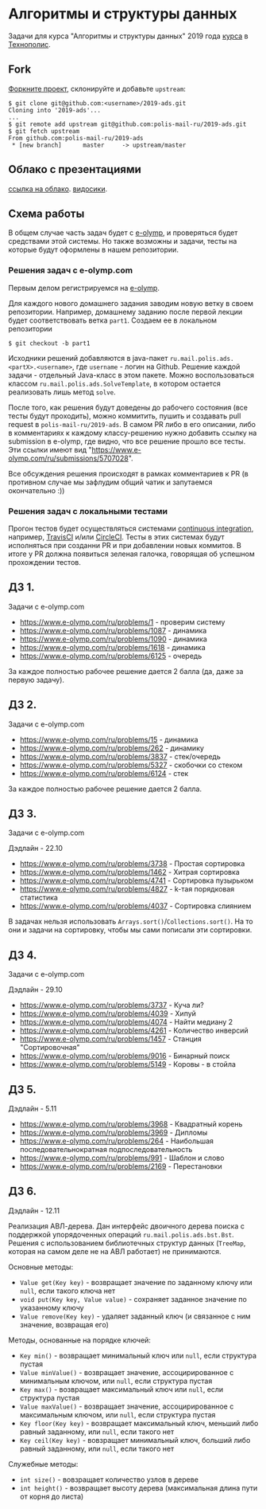 # Алгоритмы и структуры данных
Задачи для курса "Алгоритмы и структуры данных" 2019 года
[курса](https://polis.mail.ru/curriculum/program/discipline/836/) в [Технополис](https://polis.mail.ru).

## Fork
[Форкните проект](https://help.github.com/articles/fork-a-repo/), склонируйте и добавьте `upstream`:
```
$ git clone git@github.com:<username>/2019-ads.git
Cloning into '2019-ads'...
...
$ git remote add upstream git@github.com:polis-mail-ru/2019-ads.git
$ git fetch upstream
From github.com:polis-mail-ru/2019-ads
 * [new branch]      master     -> upstream/master
```

## Облако с презентациями
[ссылка на облако](https://cloud.mail.ru/public/5Ex2/42ztbsCdw).
[видосики](https://ok.ru/group/53245288710321/video/c2617009).

## Схема работы
В общем случае часть задач будет с [e-olymp](https://www.e-olymp.com), и проверяться будет средствами этой системы.
Но также возможны и задачи, тесты на которые будут оформлены в нашем репозитории.

### Решения задач с e-olymp.com
Первым делом регистрируемся на [e-olymp](https://www.e-olymp.com).

Для каждого нового домашнего задания заводим новую ветку в своем репозитории.
Например, домашнему заданию после первой лекции будет соответствовать ветка `part1`.
Создаем ее в локальном репозитории
```
$ git checkout -b part1
``` 
Исходники решений добавляются в java-пакет `ru.mail.polis.ads.<partX>.<username>`, где `username` - логин на Github.
Решение каждой задачи - отдельный Java-класс в этом пакете. 
Можно воспользоваться классом `ru.mail.polis.ads.SolveTemplate`, в котором остается реализовать лишь метод `solve`.

После того, как решения будут доведены до рабочего состояния (все тесты будут проходить),
можно коммитить, пушить и создавать pull request в `polis-mail-ru/2019-ads`.
В самом PR либо в его описании, либо в комментариях к каждому классу-решению
нужно добавить ссылку на submission в e-olymp, где видно, что все решение прошло все тесты. 
Эти ссылки имеют вид "https://www.e-olymp.com/ru/submissions/5707028".

Все обсуждения решения происходят в рамках комментариев к PR
(в противном случае мы зафлудим общий чатик и запутаемся окончательно :))

### Решения задач с локальными тестами
Прогон тестов будет осуществляться системами [continuous integration](https://en.wikipedia.org/wiki/Continuous_integration), 
например, [TravisCI](https://travis-ci.org) и/или [CircleCI](https://circleci.com). 
Тесты в этих системах будут исполняться при созданни PR и при добавлении новых коммитов.
В итоге у PR должна появиться зеленая галочка, говорящая об успешном прохождении тестов.

## ДЗ 1.
Задачи с e-olymp.com
  * https://www.e-olymp.com/ru/problems/1 - проверим систему
  * https://www.e-olymp.com/ru/problems/1087 - динамика
  * https://www.e-olymp.com/ru/problems/1090 - динамика
  * https://www.e-olymp.com/ru/problems/1618 - динамика
  * https://www.e-olymp.com/ru/problems/6125 - очередь

За каждое полностью рабочее решение дается 2 балла (да, даже за первую задачу).  

## ДЗ 2.
Задачи с e-olymp.com
  * https://www.e-olymp.com/ru/problems/15 - динамика
  * https://www.e-olymp.com/ru/problems/262 - динамику
  * https://www.e-olymp.com/ru/problems/3837 - стек/очередь
  * https://www.e-olymp.com/ru/problems/5327 - скобочки со стеком
  * https://www.e-olymp.com/ru/problems/6124 - стек

За каждое полностью рабочее решение дается 2 балла.  

## ДЗ 3.
Задачи с e-olymp.com

Дэдлайн - 22.10
  * https://www.e-olymp.com/ru/problems/3738 - Простая сортировка
  * https://www.e-olymp.com/ru/problems/1462 - Хитрая сортировка
  * https://www.e-olymp.com/ru/problems/4741 - Сортировка пузырьком
  * https://www.e-olymp.com/ru/problems/4827 - k-тая порядковая статистика
  * https://www.e-olymp.com/ru/problems/4037 - Сортировка слиянием
  
В задачах нельзя использовать `Arrays.sort()`/`Collections.sort()`. 
На то они и задачи на сортировку, чтобы мы сами пописали эти сортировки.  
  
## ДЗ 4.
Задачи с e-olymp.com

Дэдлайн - 29.10
  * https://www.e-olymp.com/ru/problems/3737 - Куча ли?
  * https://www.e-olymp.com/ru/problems/4039 - Хипуй
  * https://www.e-olymp.com/ru/problems/4074 - Найти медиану 2
  * https://www.e-olymp.com/ru/problems/4261 - Количество инверсий
  * https://www.e-olymp.com/ru/problems/1457 - Станция "Сортировочная"
  * https://www.e-olymp.com/ru/problems/9016 - Бинарный поиск
  * https://www.e-olymp.com/ru/problems/5149 - Коровы - в стойла
  
## ДЗ 5.

Дэдлайн - 5.11
  * https://www.e-olymp.com/ru/problems/3968 - Квадратный корень
  * https://www.e-olymp.com/ru/problems/3969 - Дипломы 
  * https://www.e-olymp.com/ru/problems/264 - Наибольшая последовательнократная подпоследовательность
  * https://www.e-olymp.com/ru/problems/991 - Шаблон и слово
  * https://www.e-olymp.com/ru/problems/2169 - Перестановки

## ДЗ 6.

Дэдлайн - 12.11

Реализация АВЛ-дерева.
Дан интерфейс двоичного дерева поиска с поддержкой упорядоченных операций `ru.mail.polis.ads.bst.Bst`.
Решения с использованием библиотечных структур данных
(`TreeMap`, которая на самом деле не на АВЛ работает) не принимаются.

Основные методы:
  * `Value get(Key key)` - возвращает значение по заданному ключу или `null`, если такого ключа нет
  * `void put(Key key, Value value)` - сохраняет заданное значение по указанному ключу  
  * `Value remove(Key key)` - удаляет заданный ключ (и связанное с ним значение, возвращая его)

Методы, основанные на порядке ключей:    
  * `Key min()` - возвращает минимальный ключ или `null`, если структура пустая
  * `Value minValue()` - возвращает значение, ассоцирированное с минимальным ключом, или `null`, если структура пустая
  * `Key max()` - возвращает максимальный ключ или `null`, если структура пустая
  * `Value maxValue()` - возвращает значение, ассоцирированное с максимальным ключом, или `null`, если структура пустая
  * `Key floor(Key key)` - возвращает максимальный ключ, меньший либо равный заданному, или `null`, если такого нет
  * `Key ceil(Key key)` - вовзращает минимальный ключ, больший либо равный заданному, или `null`, если такого нет
  
Служебные методы:
  * `int size()` - вовзращает количество узлов в дереве
  * `int height()` - возвращает высоту дерева (максимальная длина пути от корня до листа)
